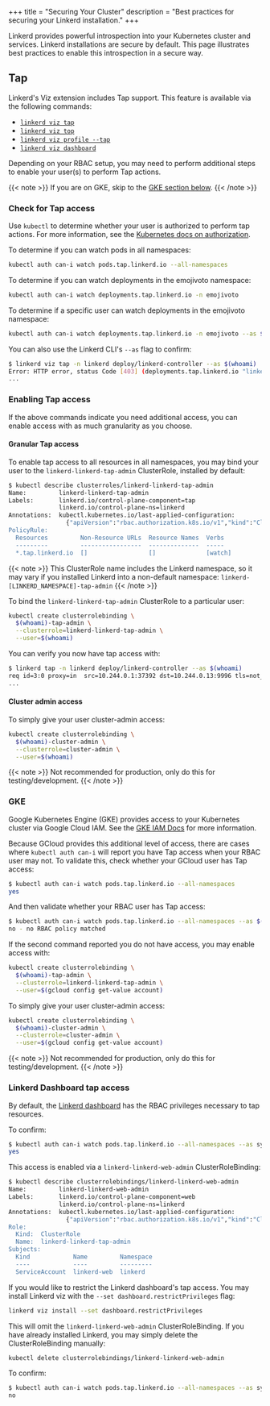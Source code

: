 +++
title = "Securing Your Cluster"
description = "Best practices for securing your Linkerd installation."
+++

Linkerd provides powerful introspection into your Kubernetes cluster and
services. Linkerd installations are secure by default. This page illustrates
best practices to enable this introspection in a secure way.

## Tap

Linkerd's Viz extension  includes Tap support. This feature is available
via the following commands:

- [`linkerd viz tap`](/2/reference/cli/viz/#tap)
- [`linkerd viz top`](/2/reference/cli/viz/#top)
- [`linkerd viz profile --tap`](/2/reference/cli/viz/#profile)
- [`linkerd viz dashboard`](/2/reference/cli/viz/#dashboard)

Depending on your RBAC setup, you may need to perform additional steps to enable
your user(s) to perform Tap actions.

{{< note >}}
If you are on GKE, skip to the [GKE section below](#gke).
{{< /note >}}

### Check for Tap access

Use `kubectl` to determine whether your user is authorized to perform tap
actions. For more information, see the
[Kubernetes docs on authorization](https://kubernetes.io/docs/reference/access-authn-authz/authorization/#checking-api-access).

To determine if you can watch pods in all namespaces:

```bash
kubectl auth can-i watch pods.tap.linkerd.io --all-namespaces
```

To determine if you can watch deployments in the emojivoto namespace:

```bash
kubectl auth can-i watch deployments.tap.linkerd.io -n emojivoto
```

To determine if a specific user can watch deployments in the emojivoto namespace:

```bash
kubectl auth can-i watch deployments.tap.linkerd.io -n emojivoto --as $(whoami)
```

You can also use the Linkerd CLI's `--as` flag to confirm:

```bash
$ linkerd viz tap -n linkerd deploy/linkerd-controller --as $(whoami)
Error: HTTP error, status Code [403] (deployments.tap.linkerd.io "linkerd-controller" is forbidden: User "siggy" cannot watch resource "deployments/tap" in API group "tap.linkerd.io" in the namespace "linkerd")
...
```

### Enabling Tap access

If the above commands indicate you need additional access, you can enable access
with as much granularity as you choose.

#### Granular Tap access

To enable tap access to all resources in all namespaces, you may bind your user
to the `linkerd-linkerd-tap-admin` ClusterRole, installed by default:

```bash
$ kubectl describe clusterroles/linkerd-linkerd-tap-admin
Name:         linkerd-linkerd-tap-admin
Labels:       linkerd.io/control-plane-component=tap
              linkerd.io/control-plane-ns=linkerd
Annotations:  kubectl.kubernetes.io/last-applied-configuration:
                {"apiVersion":"rbac.authorization.k8s.io/v1","kind":"ClusterRole","metadata":{"annotations":{},"labels":{"linkerd.io/control-plane-compone...
PolicyRule:
  Resources         Non-Resource URLs  Resource Names  Verbs
  ---------         -----------------  --------------  -----
  *.tap.linkerd.io  []                 []              [watch]
```

{{< note >}}
This ClusterRole name includes the Linkerd namespace, so it may vary if you
installed Linkerd into a non-default namespace:
`linkerd-[LINKERD_NAMESPACE]-tap-admin`
{{< /note >}}

To bind the `linkerd-linkerd-tap-admin` ClusterRole to a particular user:

```bash
kubectl create clusterrolebinding \
  $(whoami)-tap-admin \
  --clusterrole=linkerd-linkerd-tap-admin \
  --user=$(whoami)
```

You can verify you now have tap access with:

```bash
$ linkerd tap -n linkerd deploy/linkerd-controller --as $(whoami)
req id=3:0 proxy=in  src=10.244.0.1:37392 dst=10.244.0.13:9996 tls=not_provided_by_remote :method=GET :authority=10.244.0.13:9996 :path=/ping
...
```

#### Cluster admin access

To simply give your user cluster-admin access:

```bash
kubectl create clusterrolebinding \
  $(whoami)-cluster-admin \
  --clusterrole=cluster-admin \
  --user=$(whoami)
```

{{< note >}}
Not recommended for production, only do this for testing/development.
{{< /note >}}

### GKE

Google Kubernetes Engine (GKE) provides access to your Kubernetes cluster via
Google Cloud IAM. See the
[GKE IAM Docs](https://cloud.google.com/kubernetes-engine/docs/how-to/iam) for
more information.

Because GCloud provides this additional level of access, there are cases where
`kubectl auth can-i` will report you have Tap access when your RBAC user may
not. To validate this, check whether your GCloud user has Tap access:

```bash
$ kubectl auth can-i watch pods.tap.linkerd.io --all-namespaces
yes
```

And then validate whether your RBAC user has Tap access:

```bash
$ kubectl auth can-i watch pods.tap.linkerd.io --all-namespaces --as $(gcloud config get-value account)
no - no RBAC policy matched
```

If the second command reported you do not have access, you may enable access
with:

```bash
kubectl create clusterrolebinding \
  $(whoami)-tap-admin \
  --clusterrole=linkerd-linkerd-tap-admin \
  --user=$(gcloud config get-value account)
```

To simply give your user cluster-admin access:

```bash
kubectl create clusterrolebinding \
  $(whoami)-cluster-admin \
  --clusterrole=cluster-admin \
  --user=$(gcloud config get-value account)
```

{{< note >}}
Not recommended for production, only do this for testing/development.
{{< /note >}}

### Linkerd Dashboard tap access

By default, the [Linkerd dashboard](/2/features/dashboard/) has the RBAC
privileges necessary to tap resources.

To confirm:

```bash
$ kubectl auth can-i watch pods.tap.linkerd.io --all-namespaces --as system:serviceaccount:linkerd:linkerd-web
yes
```

This access is enabled via a `linkerd-linkerd-web-admin` ClusterRoleBinding:

```bash
$ kubectl describe clusterrolebindings/linkerd-linkerd-web-admin
Name:         linkerd-linkerd-web-admin
Labels:       linkerd.io/control-plane-component=web
              linkerd.io/control-plane-ns=linkerd
Annotations:  kubectl.kubernetes.io/last-applied-configuration:
                {"apiVersion":"rbac.authorization.k8s.io/v1","kind":"ClusterRoleBinding","metadata":{"annotations":{},"labels":{"linkerd.io/control-plane-...
Role:
  Kind:  ClusterRole
  Name:  linkerd-linkerd-tap-admin
Subjects:
  Kind            Name         Namespace
  ----            ----         ---------
  ServiceAccount  linkerd-web  linkerd
```

If you would like to restrict the Linkerd dashboard's tap access. You may
install Linkerd viz with the `--set dashboard.restrictPrivileges` flag:

```bash
linkerd viz install --set dashboard.restrictPrivileges
```

This will omit the `linkerd-linkerd-web-admin` ClusterRoleBinding. If you have
already installed Linkerd, you may simply delete the ClusterRoleBinding
manually:

```bash
kubectl delete clusterrolebindings/linkerd-linkerd-web-admin
```

To confirm:

```bash
$ kubectl auth can-i watch pods.tap.linkerd.io --all-namespaces --as system:serviceaccount:linkerd:linkerd-web
no
```
